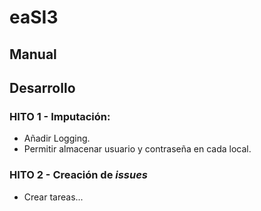 # eaSI3

## Manual

## Desarrollo

### HITO 1 - Imputación:
* Añadir Logging.
* Permitir almacenar usuario y contraseña en cada local.

### HITO 2 - Creación de _issues_
* Crear tareas...